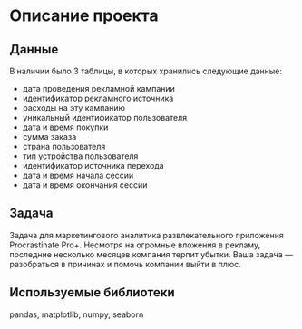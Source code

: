 # Описание проекта
## Данные
В наличии было 3 таблицы, в которых хранились следующие данные:
* дата проведения рекламной кампании
* идентификатор рекламного источника
* расходы на эту кампанию
* уникальный идентификатор пользователя
* дата и время покупки
* сумма заказа
* страна пользователя
* тип устройства пользователя
* идентификатор источника перехода
* дата и время начала сессии
* дата и время окончания сессии
## Задача
Задача для маркетингового аналитика развлекательного приложения Procrastinate Pro+. Несмотря на огромные вложения в рекламу, последние несколько месяцев компания терпит убытки. Ваша задача — разобраться в причинах и помочь компании выйти в плюс.
## Используемые библиотеки
pandas, matplotlib, numpy, seaborn
